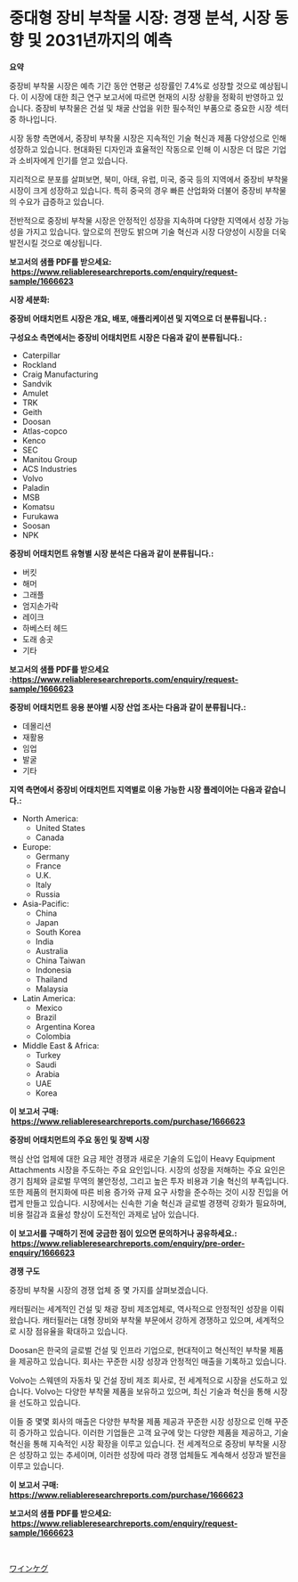 <p><h1>중대형 장비 부착물 시장: 경쟁 분석, 시장 동향 및 2031년까지의 예측</h1></p><p><strong>요약</strong></p>
<p><p>중장비 부착물 시장은 예측 기간 동안 연평균 성장률인 7.4%로 성장할 것으로 예상됩니다. 이 시장에 대한 최근 연구 보고서에 따르면 현재의 시장 상황을 정확히 반영하고 있습니다. 중장비 부착물은 건설 및 채굴 산업을 위한 필수적인 부품으로 중요한 시장 섹터 중 하나입니다.</p><p>시장 동향 측면에서, 중장비 부착물 시장은 지속적인 기술 혁신과 제품 다양성으로 인해 성장하고 있습니다. 현대화된 디자인과 효율적인 작동으로 인해 이 시장은 더 많은 기업과 소비자에게 인기를 얻고 있습니다.</p><p>지리적으로 분포를 살펴보면, 북미, 아태, 유럽, 미국, 중국 등의 지역에서 중장비 부착물 시장이 크게 성장하고 있습니다. 특히 중국의 경우 빠른 산업화와 더불어 중장비 부착물의 수요가 급증하고 있습니다.</p><p>전반적으로 중장비 부착물 시장은 안정적인 성장을 지속하며 다양한 지역에서 성장 가능성을 가지고 있습니다. 앞으로의 전망도 밝으며 기술 혁신과 시장 다양성이 시장을 더욱 발전시킬 것으로 예상됩니다.</p></p>
<p><strong>보고서의 샘플 PDF를 받으세요: &nbsp;<a href="https://www.reliableresearchreports.com/enquiry/request-sample/1666623">https://www.reliableresearchreports.com/enquiry/request-sample/1666623</a></strong></p>
<p><strong>시장 세분화:</strong></p>
<p><strong> 중장비 어태치먼트 시장은 개요, 배포, 애플리케이션 및 지역으로 더 분류됩니다. :</strong></p>
<p><strong>구성요소 측면에서는 중장비 어태치먼트 시장은 다음과 같이 분류됩니다.:</strong></p>
<p><ul><li>Caterpillar</li><li>Rockland</li><li>Craig Manufacturing</li><li>Sandvik</li><li>Amulet</li><li>TRK</li><li>Geith</li><li>Doosan</li><li>Atlas-copco</li><li>Kenco</li><li>SEC</li><li>Manitou Group</li><li>ACS Industries</li><li>Volvo</li><li>Paladin</li><li>MSB</li><li>Komatsu</li><li>Furukawa</li><li>Soosan</li><li>NPK</li></ul></p>
<p><strong> 중장비 어태치먼트 유형별 시장 분석은 다음과 같이 분류됩니다.:</strong></p>
<p><ul><li>버킷</li><li>해머</li><li>그래플</li><li>엄지손가락</li><li>레이크</li><li>하베스터 헤드</li><li>도래 송곳</li><li>기타</li></ul></p>
<p><strong>보고서의 샘플 PDF를 받으세요 :<a href="https://www.reliableresearchreports.com/enquiry/request-sample/1666623">https://www.reliableresearchreports.com/enquiry/request-sample/1666623</a></strong></p>
<p><strong> 중장비 어태치먼트 응용 분야별 시장 산업 조사는 다음과 같이 분류됩니다.:</strong></p>
<p><ul><li>데몰리션</li><li>재활용</li><li>임업</li><li>발굴</li><li>기타</li></ul></p>
<p><strong>지역 측면에서 중장비 어태치먼트 지역별로 이용 가능한 시장 플레이어는 다음과 같습니다.:</strong></p>
<p><ul>
    <li>
        North America:
        <ul>
            <li>United States</li>
            <li>Canada</li>
        </ul>
    </li>
    <li>
        Europe:
        <ul>
            <li>Germany</li>
            <li>France</li>
            <li>U.K.</li>
            <li>Italy</li>
            <li>Russia</li>
        </ul>
    </li>
    <li>
        Asia-Pacific:
        <ul>
            <li>China</li>
            <li>Japan</li>
            <li>South Korea</li>
            <li>India</li>
            <li>Australia</li>
            <li>China Taiwan</li>
            <li>Indonesia</li>
            <li>Thailand</li>
            <li>Malaysia</li>
        </ul>
    </li>
    <li>
        Latin America:
        <ul>
            <li>Mexico</li>
            <li>Brazil</li>
            <li>Argentina Korea</li>
            <li>Colombia</li>
        </ul>
    </li>
    <li>
        Middle East & Africa:
        <ul>
            <li>Turkey</li>
            <li>Saudi</li>
            <li>Arabia</li>
            <li>UAE</li>
            <li>Korea</li>
        </ul>
    </li>
    </ul></p>
<p><strong>이 보고서 구매: &nbsp;<a href="https://www.reliableresearchreports.com/purchase/1666623">https://www.reliableresearchreports.com/purchase/1666623</a></strong></p>
<p><strong>중장비 어태치먼트의 주요 동인 및 장벽 시장</strong></p>
<p><p>핵심 산업 업체에 대한 요금 제안 경쟁과 새로운 기술의 도입이 Heavy Equipment Attachments 시장을 주도하는 주요 요인입니다. 시장의 성장을 저해하는 주요 요인은 경기 침체와 글로벌 무역의 불안정성, 그리고 높은 투자 비용과 기술 혁신의 부족입니다. 또한 제품의 현지화에 따른 비용 증가와 규제 요구 사항을 준수하는 것이 시장 진입을 어렵게 만들고 있습니다. 시장에서는 신속한 기술 혁신과 글로벌 경쟁력 강화가 필요하며, 비용 절감과 효율성 향상이 도전적인 과제로 남아 있습니다.</p></p>
<p><strong>이 보고서를 구매하기 전에 궁금한 점이 있으면 문의하거나 공유하세요.: &nbsp;<a href="https://www.reliableresearchreports.com/enquiry/pre-order-enquiry/1666623">https://www.reliableresearchreports.com/enquiry/pre-order-enquiry/1666623</a></strong></p>
<p><strong>경쟁 구도</strong></p>
<p><p>중장비 부착물 시장의 경쟁 업체 중 몇 가지를 살펴보겠습니다.</p><p>캐터필러는 세계적인 건설 및 채광 장비 제조업체로, 역사적으로 안정적인 성장을 이뤄왔습니다. 캐터필러는 대형 장비와 부착물 부문에서 강하게 경쟁하고 있으며, 세계적으로 시장 점유율을 확대하고 있습니다.</p><p>Doosan은 한국의 글로벌 건설 및 인프라 기업으로, 현대적이고 혁신적인 부착물 제품을 제공하고 있습니다. 회사는 꾸준한 시장 성장과 안정적인 매출을 기록하고 있습니다.</p><p>Volvo는 스웨덴의 자동차 및 건설 장비 제조 회사로, 전 세계적으로 시장을 선도하고 있습니다. Volvo는 다양한 부착물 제품을 보유하고 있으며, 최신 기술과 혁신을 통해 시장을 선도하고 있습니다.</p><p>이들 중 몇몇 회사의 매출은 다양한 부착물 제품 제공과 꾸준한 시장 성장으로 인해 꾸준히 증가하고 있습니다. 이러한 기업들은 고객 요구에 맞는 다양한 제품을 제공하고, 기술 혁신을 통해 지속적인 시장 확장을 이루고 있습니다. 전 세계적으로 중장비 부착물 시장은 성장하고 있는 추세이며, 이러한 성장에 따라 경쟁 업체들도 계속해서 성장과 발전을 이루고 있습니다.</p></p>
<p><strong>이 보고서 구매: &nbsp; <a href="https://www.reliableresearchreports.com/purchase/1666623">https://www.reliableresearchreports.com/purchase/1666623</a></strong></p>
<p><strong>보고서의 샘플 PDF를 받으세요: &nbsp;<a href="https://www.reliableresearchreports.com/enquiry/request-sample/1666623">https://www.reliableresearchreports.com/enquiry/request-sample/1666623</a></strong><strong></strong></p>
<p>&nbsp;</p>
<p><p><a href="https://github.com/zoetazuur/Market-Research-Report-List-1/blob/main/705282815238.md">ワインケグ</a></p></p>